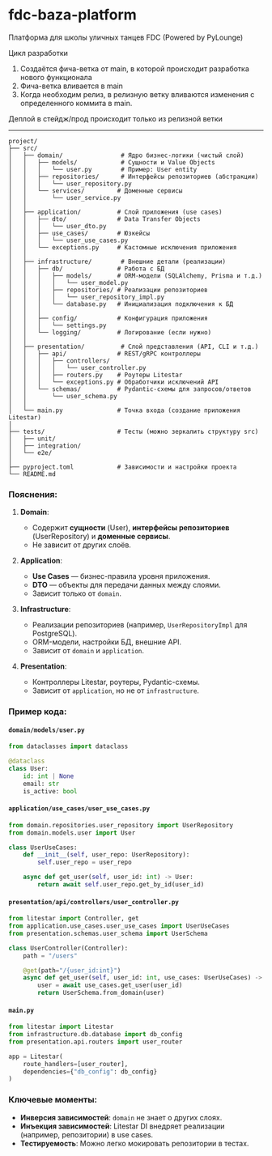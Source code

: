 # fdc-baza-platform
Платформа для школы уличных танцев  FDC (Powered by PyLounge)

Цикл разработки

1. Создаётся фича-ветка от main, в которой происходит разработка нового функционала
2. Фича-ветка вливается в main
3. Когда необходим релиз, в релизную ветку вливаются изменения с определенного коммита в main.

Деплой в стейдж/прод происходит только из релизной ветки

------------------------------

```
project/
├── src/
│   ├── domain/                # Ядро бизнес-логики (чистый слой)
│   │   ├── models/            # Сущности и Value Objects
│   │   │   └── user.py        # Пример: User entity
│   │   ├── repositories/      # Интерфейсы репозиториев (абстракции)
│   │   │   └── user_repository.py
│   │   └── services/         # Доменные сервисы
│   │       └── user_service.py
│   │
│   ├── application/          # Слой приложения (use cases)
│   │   ├── dto/              # Data Transfer Objects
│   │   │   └── user_dto.py
│   │   ├── use_cases/        # Юзкейсы
│   │   │   └── user_use_cases.py
│   │   └── exceptions.py     # Кастомные исключения приложения
│   │
│   ├── infrastructure/        # Внешние детали (реализации)
│   │   ├── db/               # Работа с БД
│   │   │   ├── models/       # ORM-модели (SQLAlchemy, Prisma и т.д.)
│   │   │   │   └── user_model.py
│   │   │   ├── repositories/ # Реализации репозиториев
│   │   │   │   └── user_repository_impl.py
│   │   │   └── database.py   # Инициализация подключения к БД
│   │   │
│   │   ├── config/           # Конфигурация приложения
│   │   │   └── settings.py
│   │   └── logging/          # Логирование (если нужно)
│   │
│   ├── presentation/          # Слой представления (API, CLI и т.д.)
│   │   ├── api/              # REST/gRPC контроллеры
│   │   │   ├── controllers/
│   │   │   │   └── user_controller.py
│   │   │   ├── routers.py    # Роутеры Litestar
│   │   │   └── exceptions.py # Обработчики исключений API
│   │   └── schemas/          # Pydantic-схемы для запросов/ответов
│   │       └── user_schema.py
│   │
│   └── main.py               # Точка входа (создание приложения Litestar)
│
├── tests/                    # Тесты (можно зеркалить структуру src)
│   ├── unit/
│   ├── integration/
│   └── e2e/
│
├── pyproject.toml            # Зависимости и настройки проекта
└── README.md
```

### Пояснения:
1. **Domain**:
   - Содержит **сущности** (User), **интерфейсы репозиториев** (UserRepository) и **доменные сервисы**.
   - Не зависит от других слоёв.

2. **Application**:
   - **Use Cases** — бизнес-правила уровня приложения.
   - **DTO** — объекты для передачи данных между слоями.
   - Зависит только от `domain`.

3. **Infrastructure**:
   - Реализации репозиториев (например, `UserRepositoryImpl` для PostgreSQL).
   - ORM-модели, настройки БД, внешние API.
   - Зависит от `domain` и `application`.

4. **Presentation**:
   - Контроллеры Litestar, роутеры, Pydantic-схемы.
   - Зависит от `application`, но не от `infrastructure`.

### Пример кода:
#### `domain/models/user.py`
```python
from dataclasses import dataclass

@dataclass
class User:
    id: int | None
    email: str
    is_active: bool
```

#### `application/use_cases/user_use_cases.py`
```python
from domain.repositories.user_repository import UserRepository
from domain.models.user import User

class UserUseCases:
    def __init__(self, user_repo: UserRepository):
        self.user_repo = user_repo

    async def get_user(self, user_id: int) -> User:
        return await self.user_repo.get_by_id(user_id)
```

#### `presentation/api/controllers/user_controller.py`
```python
from litestar import Controller, get
from application.use_cases.user_use_cases import UserUseCases
from presentation.schemas.user_schema import UserSchema

class UserController(Controller):
    path = "/users"

    @get(path="/{user_id:int}")
    async def get_user(self, user_id: int, use_cases: UserUseCases) -> UserSchema:
        user = await use_cases.get_user(user_id)
        return UserSchema.from_domain(user)
```

#### `main.py`
```python
from litestar import Litestar
from infrastructure.db.database import db_config
from presentation.api.routers import user_router

app = Litestar(
    route_handlers=[user_router],
    dependencies={"db_config": db_config}
)
```

### Ключевые моменты:
- **Инверсия зависимостей**: `domain` не знает о других слоях.
- **Инъекция зависимостей**: Litestar DI внедряет реализации (например, репозитории) в use cases.
- **Тестируемость**: Можно легко мокировать репозитории в тестах.
